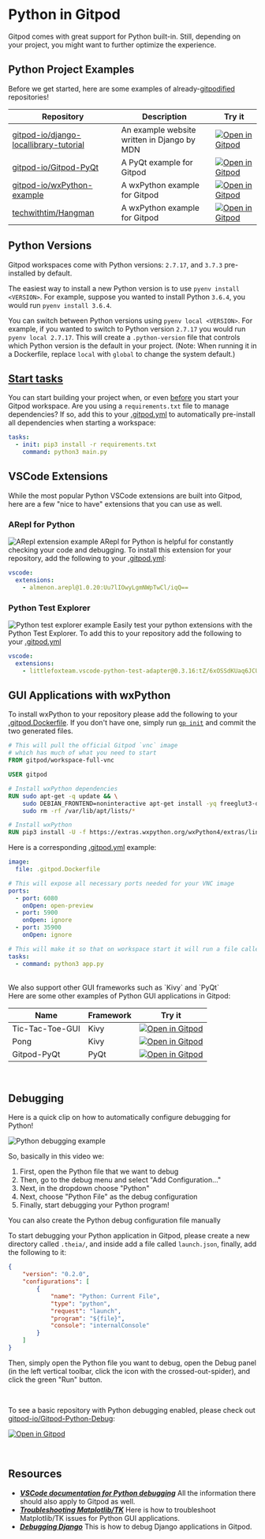 # Python in Gitpod

Gitpod comes with great support for Python built-in. Still, depending on your project, you might want to further optimize the experience.

## Python Project Examples

Before we get started, here are some examples of already-[gitpodified](https://www.gitpod.io/blog/gitpodify/) repositories!

<div class="table-container">

| Repository                                                                                                |                                                                                                              Description |                                        Try it |
-----------|-----------------------------------------------------------|----------------------------------------------------
| [gitpod-io/django-locallibrary-tutorial](https://github.com/gitpod-io/django-locallibrary-tutorial) | An example website written in Django by MDN |        [![Open in Gitpod](https://gitpod.io/button/open-in-gitpod.svg)](https://gitpod.io/#https://github.com/gitpod-io/django-locallibrary-tutorial) |
| [gitpod-io/Gitpod-PyQt](https://github.com/gitpod-io/Gitpod-PyQt)                               |    A PyQt example for Gitpod | [![Open in Gitpod](https://gitpod.io/button/open-in-gitpod.svg)](https://gitpod.io/#https://github.com/gitpod-io/Gitpod-PyQt) |
| [gitpod-io/wxPython-example](https://github.com/gitpod-io/wxPython-example)                      | A wxPython example for Gitpod    | [![Open in Gitpod](https://gitpod.io/button/open-in-gitpod.svg)](https://gitpod.io/#https://github.com/gitpod-io/wxPython-example) |
| [techwithtim/Hangman](https://github.com/techwithtim/Hangman)                                       |   A wxPython example for Gitpod  |     [![Open in Gitpod](https://gitpod.io/button/open-in-gitpod.svg)](https://gitpod.io/#https://github.com/techwithtim/Hangman) |

</div>

## Python Versions

Gitpod workspaces come with Python versions: `2.7.17`, and `3.7.3` pre-installed by default.

The easiest way to install a new Python version is to use `pyenv install <VERSION>`. For example, suppose you wanted to install Python `3.6.4`, you would run `pyenv install 3.6.4`.

You can switch between Python versions using `pyenv local <VERSION>`. For example, if you wanted to switch to Python version `2.7.17` you would run `pyenv local 2.7.17`. This will create a `.python-version` file that controls which Python version is the default in your project. (Note: When running it in a Dockerfile, replace `local` with `global` to change the system default.)

## [Start tasks](https://www.gitpod.io/docs/config-start-tasks/)

You can start building your project when, or even [before](https://www.gitpod.io/docs/prebuilds/) you start your Gitpod workspace. Are you using a `requirements.txt` file to manage dependencies? If so, add this to your [.gitpod.yml](https://www.gitpod.io/docs/config-gitpod-file/) to automatically pre-install all dependencies when starting a workspace:
```yaml
tasks:
  - init: pip3 install -r requirements.txt
    command: python3 main.py
```

## VSCode Extensions
While the most popular Python VSCode extensions are built into Gitpod, here are a few "nice to have" extensions that you can use as well.

### ARepl for Python
![ARepl extension example](../images/AReplExample.gif)
ARepl for Python is helpful for constantly checking your code and debugging.
To install this extension for your repository, add the following to your [.gitpod.yml](https://www.gitpod.io/docs/config-gitpod-file/):
```yaml
vscode:
  extensions:
    - almenon.arepl@1.0.20:Uu7lIOwyLgmNWpTwCl/iqQ==
```
### Python Test Explorer
![Python test explorer example](../images/python_Test_In_Gitpod.png)
Easily test your python extensions with the Python Test Explorer.
To add this to your repository add the following to your [.gitpod.yml](https://www.gitpod.io/docs/config-gitpod-file/)
```yaml
vscode:
  extensions:
    - littlefoxteam.vscode-python-test-adapter@0.3.16:tZ/6xOSSdKUaq6JCUVkD+A==
```

## GUI Applications with wxPython

To install wxPython to your repository please add the following to your [.gitpod.Dockerfile](https://www.gitpod.io/docs/config-docker/). If you don't have one, simply run [`gp init`](https://www.gitpod.io/docs/command-line-interface/) and commit the two generated files.

```dockerfile
# This will pull the official Gitpod `vnc` image
# which has much of what you need to start
FROM gitpod/workspace-full-vnc

USER gitpod

# Install wxPython dependencies
RUN sudo apt-get -q update && \
    sudo DEBIAN_FRONTEND=noninteractive apt-get install -yq freeglut3-dev python3.7-dev libpython3.7-dev libgl1-mesa-dev libglu1-mesa-dev libgstreamer-plugins-base1.0-dev libgtk-3-dev libnotify-dev libsdl2-dev libwebkit2gtk-4.0-dev libxtst-dev libgtk2.0-dev && \
    sudo rm -rf /var/lib/apt/lists/*

# Install wxPython
RUN pip3 install -U -f https://extras.wxpython.org/wxPython4/extras/linux/gtk3/ubuntu-18.04/ wxPython
```

Here is a corresponding [.gitpod.yml](https://www.gitpod.io/docs/config-gitpod-file/) example:

```yaml
image:
  file: .gitpod.Dockerfile

# This will expose all necessary ports needed for your VNC image
ports:
  - port: 6080
    onOpen: open-preview
  - port: 5900
    onOpen: ignore
  - port: 35900
    onOpen: ignore

# This will make it so that on workspace start it will run a file called `app.py`
tasks:
  - command: python3 app.py
```
<br>
We also support other GUI frameworks such as `Kivy` and `PyQt`
<br>
Here are some other examples of Python GUI applications in Gitpod:

<div class="table-container">

| Name             | Framework | Try it |
|------------------|----------------|-----------|
| Tic-Tac-Toe-GUI  | Kivy | [![Open in Gitpod](https://gitpod.io/button/open-in-gitpod.svg)](https://gitpod.io/#https://github.com/JesterOrNot/Tic-Tac-Toe-GUI) |
| Pong             | Kivy | [![Open in Gitpod](https://gitpod.io/button/open-in-gitpod.svg)](https://gitpod.io/#https://github.com/JesterOrNot/Pong) |
| Gitpod-PyQt | PyQt | [![Open in Gitpod](https://gitpod.io/button/open-in-gitpod.svg)](https://gitpod.io/#https://github.com/gitpod-io/Gitpod-PyQt) |

</div>

<br>

## Debugging
Here is a quick clip on how to automatically configure debugging for Python!

![Python debugging example](../images/PythonDebug.gif)

So, basically in this video we:
1. First, open the Python file that we want to debug
2. Then, go to the debug menu and select "Add Configuration..."
3. Next, in the dropdown choose "Python"
4. Next, choose "Python File" as the debug configuration
5. Finally, start debugging your Python program!

You can also create the Python debug configuration file manually

To start debugging your Python application in Gitpod, please create a new directory called `.theia/`, and inside add a file called `launch.json`, finally, add the following to it:
```json
{
    "version": "0.2.0",
    "configurations": [
        {
            "name": "Python: Current File",
            "type": "python",
            "request": "launch",
            "program": "${file}",
            "console": "internalConsole"
        }
    ]
}
```
Then, simply open the Python file you want to debug, open the Debug panel (in the left vertical toolbar, click the icon with the crossed-out-spider), and click the green "Run" button.

<br>


To see a basic repository with Python debugging enabled, please check out [gitpod-io/Gitpod-Python-Debug](https://github.com/gitpod-io/Gitpod-Python-Debug):

[![Open in Gitpod](https://gitpod.io/button/open-in-gitpod.svg)](https://gitpod.io/#https://github.com/gitpod-io/Gitpod-Python-Debug)

<br>


## Resources
* ***[VSCode documentation for Python debugging](https://code.visualstudio.com/docs/python/debugging)*** All the information there should also apply to Gitpod as well.
* ***[Troubleshooting Matplotlib/TK](https://github.com/gitpod-io/gitpod/issues/795)*** Here is how to troubleshoot Matplotlib/TK issues for Python GUI applications.
* ***[Debugging Django](https://community.gitpod.io/t/django-debugging/381/6)*** This is how to debug Django applications in Gitpod.
